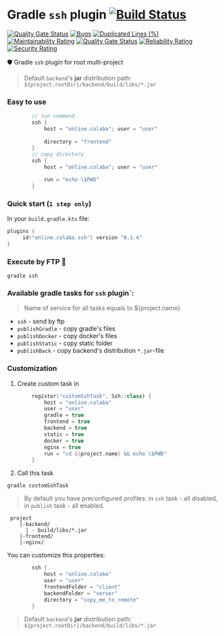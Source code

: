 # Gradle `ssh` plugin  [![Build Status](https://travis-ci.org/steklopod/gradle-ssh-plugin.svg?branch=master)](https://travis-ci.org/steklopod/gradle-ssh-plugin)

[![Quality Gate Status](https://sonarcloud.io/api/project_badges/measure?project=steklopod_gradle-ssh-plugin&metric=alert_status)](https://sonarcloud.io/dashboard?id=steklopod_gradle-ssh-plugin)
[![Bugs](https://sonarcloud.io/api/project_badges/measure?project=steklopod_gradle-ssh-plugin&metric=bugs)](https://sonarcloud.io/dashboard?id=steklopod_gradle-ssh-plugin)
[![Duplicated Lines (%)](https://sonarcloud.io/api/project_badges/measure?project=steklopod_gradle-ssh-plugin&metric=duplicated_lines_density)](https://sonarcloud.io/dashboard?id=steklopod_gradle-ssh-plugin)
[![Maintainability Rating](https://sonarcloud.io/api/project_badges/measure?project=steklopod_gradle-ssh-plugin&metric=sqale_rating)](https://sonarcloud.io/dashboard?id=steklopod_gradle-ssh-plugin)
[![Quality Gate Status](https://sonarcloud.io/api/project_badges/measure?project=steklopod_gradle-ssh-plugin&metric=alert_status)](https://sonarcloud.io/dashboard?id=steklopod_gradle-ssh-plugin)
[![Reliability Rating](https://sonarcloud.io/api/project_badges/measure?project=steklopod_gradle-ssh-plugin&metric=reliability_rating)](https://sonarcloud.io/dashboard?id=steklopod_gradle-ssh-plugin)
[![Security Rating](https://sonarcloud.io/api/project_badges/measure?project=steklopod_gradle-ssh-plugin&metric=security_rating)](https://sonarcloud.io/dashboard?id=steklopod_gradle-ssh-plugin)

🛡️ Gradle `ssh` plugin for root multi-project

> Default `backend`'s **jar** distribution path: `${project.rootDir}/backend/build/libs/*.jar`

### Easy to use
```kotlin
        // run command
        ssh {
            host = "online.colaba"; user = "user"
            
            directory = "frontend"
        }
        // copy directory
        ssh {
            host = "online.colaba"; user = "user"

            run = "echo \$PWD"
        }
```


### Quick start (`1 step only`)
In your `build.gradle.kts` file:
```kotlin
plugins {
     id("online.colaba.ssh") version "0.1.4"
}
```

### Execute by FTP 🎯
```shell script
gradle ssh
```

### Available gradle tasks for `ssh` plugin`:

> Name of service for all tasks equals to ${project.name} 

* `ssh` - send by ftp
* `publishGradle` - copy gradle's files
* `publishDocker` - copy docker's files
* `publishStatic` - copy static folder
* `publishBack` - copy backend's distribution `*.jar`-file


### Customization

1. Create custom task in 
```kotlin
        register("customSshTask", Ssh::class) {
            host = "online.colaba"
            user = "user"
            gradle = true
            frontend = true
            backend = true
            static = true
            docker = true
            nginx = true
            run = "cd ${project.name} && echo \$PWD"
        }
```
2. Call this task
```shell script
gradle customSshTask
```


> By default you have preconfigured profiles: in `ssh` task - all disabled, in `publish` task - all enabled.
```shell script
 project
    |-backend/
      | - build/libs/*.jar
    |-frontend/
    |-nginx/
```
You can customize this properties:
```kotlin
        ssh {
            host = "online.colaba"
            user = "user"
            frontendFolder = "client"
            backendFolder = "server"
            directory = "copy_me_to_remote"
        }
```

> Default `backend`'s **jar** distribution path: `${project.rootDir}/backend/build/libs/*.jar`
